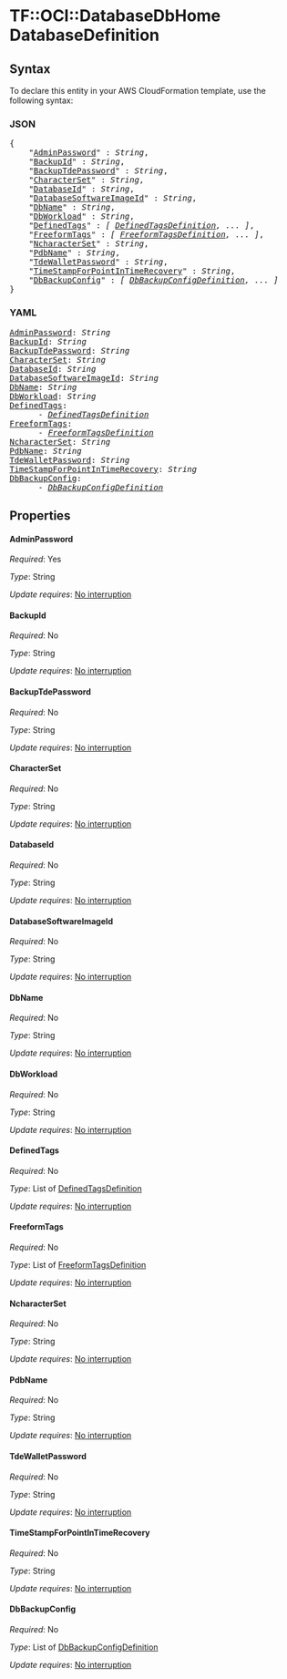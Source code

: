 # TF::OCI::DatabaseDbHome DatabaseDefinition

## Syntax

To declare this entity in your AWS CloudFormation template, use the following syntax:

### JSON

<pre>
{
    "<a href="#adminpassword" title="AdminPassword">AdminPassword</a>" : <i>String</i>,
    "<a href="#backupid" title="BackupId">BackupId</a>" : <i>String</i>,
    "<a href="#backuptdepassword" title="BackupTdePassword">BackupTdePassword</a>" : <i>String</i>,
    "<a href="#characterset" title="CharacterSet">CharacterSet</a>" : <i>String</i>,
    "<a href="#databaseid" title="DatabaseId">DatabaseId</a>" : <i>String</i>,
    "<a href="#databasesoftwareimageid" title="DatabaseSoftwareImageId">DatabaseSoftwareImageId</a>" : <i>String</i>,
    "<a href="#dbname" title="DbName">DbName</a>" : <i>String</i>,
    "<a href="#dbworkload" title="DbWorkload">DbWorkload</a>" : <i>String</i>,
    "<a href="#definedtags" title="DefinedTags">DefinedTags</a>" : <i>[ <a href="definedtagsdefinition.md">DefinedTagsDefinition</a>, ... ]</i>,
    "<a href="#freeformtags" title="FreeformTags">FreeformTags</a>" : <i>[ <a href="freeformtagsdefinition.md">FreeformTagsDefinition</a>, ... ]</i>,
    "<a href="#ncharacterset" title="NcharacterSet">NcharacterSet</a>" : <i>String</i>,
    "<a href="#pdbname" title="PdbName">PdbName</a>" : <i>String</i>,
    "<a href="#tdewalletpassword" title="TdeWalletPassword">TdeWalletPassword</a>" : <i>String</i>,
    "<a href="#timestampforpointintimerecovery" title="TimeStampForPointInTimeRecovery">TimeStampForPointInTimeRecovery</a>" : <i>String</i>,
    "<a href="#dbbackupconfig" title="DbBackupConfig">DbBackupConfig</a>" : <i>[ <a href="dbbackupconfigdefinition.md">DbBackupConfigDefinition</a>, ... ]</i>
}
</pre>

### YAML

<pre>
<a href="#adminpassword" title="AdminPassword">AdminPassword</a>: <i>String</i>
<a href="#backupid" title="BackupId">BackupId</a>: <i>String</i>
<a href="#backuptdepassword" title="BackupTdePassword">BackupTdePassword</a>: <i>String</i>
<a href="#characterset" title="CharacterSet">CharacterSet</a>: <i>String</i>
<a href="#databaseid" title="DatabaseId">DatabaseId</a>: <i>String</i>
<a href="#databasesoftwareimageid" title="DatabaseSoftwareImageId">DatabaseSoftwareImageId</a>: <i>String</i>
<a href="#dbname" title="DbName">DbName</a>: <i>String</i>
<a href="#dbworkload" title="DbWorkload">DbWorkload</a>: <i>String</i>
<a href="#definedtags" title="DefinedTags">DefinedTags</a>: <i>
      - <a href="definedtagsdefinition.md">DefinedTagsDefinition</a></i>
<a href="#freeformtags" title="FreeformTags">FreeformTags</a>: <i>
      - <a href="freeformtagsdefinition.md">FreeformTagsDefinition</a></i>
<a href="#ncharacterset" title="NcharacterSet">NcharacterSet</a>: <i>String</i>
<a href="#pdbname" title="PdbName">PdbName</a>: <i>String</i>
<a href="#tdewalletpassword" title="TdeWalletPassword">TdeWalletPassword</a>: <i>String</i>
<a href="#timestampforpointintimerecovery" title="TimeStampForPointInTimeRecovery">TimeStampForPointInTimeRecovery</a>: <i>String</i>
<a href="#dbbackupconfig" title="DbBackupConfig">DbBackupConfig</a>: <i>
      - <a href="dbbackupconfigdefinition.md">DbBackupConfigDefinition</a></i>
</pre>

## Properties

#### AdminPassword

_Required_: Yes

_Type_: String

_Update requires_: [No interruption](https://docs.aws.amazon.com/AWSCloudFormation/latest/UserGuide/using-cfn-updating-stacks-update-behaviors.html#update-no-interrupt)

#### BackupId

_Required_: No

_Type_: String

_Update requires_: [No interruption](https://docs.aws.amazon.com/AWSCloudFormation/latest/UserGuide/using-cfn-updating-stacks-update-behaviors.html#update-no-interrupt)

#### BackupTdePassword

_Required_: No

_Type_: String

_Update requires_: [No interruption](https://docs.aws.amazon.com/AWSCloudFormation/latest/UserGuide/using-cfn-updating-stacks-update-behaviors.html#update-no-interrupt)

#### CharacterSet

_Required_: No

_Type_: String

_Update requires_: [No interruption](https://docs.aws.amazon.com/AWSCloudFormation/latest/UserGuide/using-cfn-updating-stacks-update-behaviors.html#update-no-interrupt)

#### DatabaseId

_Required_: No

_Type_: String

_Update requires_: [No interruption](https://docs.aws.amazon.com/AWSCloudFormation/latest/UserGuide/using-cfn-updating-stacks-update-behaviors.html#update-no-interrupt)

#### DatabaseSoftwareImageId

_Required_: No

_Type_: String

_Update requires_: [No interruption](https://docs.aws.amazon.com/AWSCloudFormation/latest/UserGuide/using-cfn-updating-stacks-update-behaviors.html#update-no-interrupt)

#### DbName

_Required_: No

_Type_: String

_Update requires_: [No interruption](https://docs.aws.amazon.com/AWSCloudFormation/latest/UserGuide/using-cfn-updating-stacks-update-behaviors.html#update-no-interrupt)

#### DbWorkload

_Required_: No

_Type_: String

_Update requires_: [No interruption](https://docs.aws.amazon.com/AWSCloudFormation/latest/UserGuide/using-cfn-updating-stacks-update-behaviors.html#update-no-interrupt)

#### DefinedTags

_Required_: No

_Type_: List of <a href="definedtagsdefinition.md">DefinedTagsDefinition</a>

_Update requires_: [No interruption](https://docs.aws.amazon.com/AWSCloudFormation/latest/UserGuide/using-cfn-updating-stacks-update-behaviors.html#update-no-interrupt)

#### FreeformTags

_Required_: No

_Type_: List of <a href="freeformtagsdefinition.md">FreeformTagsDefinition</a>

_Update requires_: [No interruption](https://docs.aws.amazon.com/AWSCloudFormation/latest/UserGuide/using-cfn-updating-stacks-update-behaviors.html#update-no-interrupt)

#### NcharacterSet

_Required_: No

_Type_: String

_Update requires_: [No interruption](https://docs.aws.amazon.com/AWSCloudFormation/latest/UserGuide/using-cfn-updating-stacks-update-behaviors.html#update-no-interrupt)

#### PdbName

_Required_: No

_Type_: String

_Update requires_: [No interruption](https://docs.aws.amazon.com/AWSCloudFormation/latest/UserGuide/using-cfn-updating-stacks-update-behaviors.html#update-no-interrupt)

#### TdeWalletPassword

_Required_: No

_Type_: String

_Update requires_: [No interruption](https://docs.aws.amazon.com/AWSCloudFormation/latest/UserGuide/using-cfn-updating-stacks-update-behaviors.html#update-no-interrupt)

#### TimeStampForPointInTimeRecovery

_Required_: No

_Type_: String

_Update requires_: [No interruption](https://docs.aws.amazon.com/AWSCloudFormation/latest/UserGuide/using-cfn-updating-stacks-update-behaviors.html#update-no-interrupt)

#### DbBackupConfig

_Required_: No

_Type_: List of <a href="dbbackupconfigdefinition.md">DbBackupConfigDefinition</a>

_Update requires_: [No interruption](https://docs.aws.amazon.com/AWSCloudFormation/latest/UserGuide/using-cfn-updating-stacks-update-behaviors.html#update-no-interrupt)

